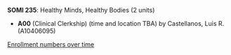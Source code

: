 **SOMI 235**: Healthy Minds, Healthy Bodies (2 units)

- **A00** (Clinical Clerkship) (time and location TBA) by Castellanos, Luis R. (A10406095)

[Enrollment numbers over time](./SOMI235.tsv)

